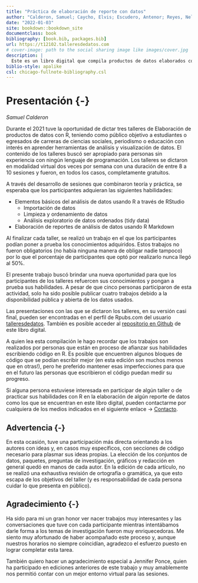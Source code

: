 ```yaml
--- 
title: "Práctica de elaboración de reporte con datos"
author: "Calderon, Samuel; Caycho, Elvis; Escudero, Antenor; Reyes, Nelly; Zúñiga, Leanna"
date: "2022-01-03"
site: bookdown::bookdown_site
documentclass: book
bibliography: [book.bib, packages.bib]
url: https://t12102.talleresdedatos.com
# cover-image: path to the social sharing image like images/cover.jpg
description: |
  Este es un libro digital que compila productos de datos elaborados con R.
biblio-style: apalike
csl: chicago-fullnote-bibliography.csl
---
```


# Presentación {-}

*Samuel Calderon*

Durante el 2021 tuve la oportunidad de dictar tres talleres de Elaboración de productos de datos con R, teniendo como público objetivo a estudiantes o egresados de carreras de ciencias sociales, periodismo o educación con interés en aprender herramientas de análisis y visualización de datos. El contenido de los talleres buscó ser apropiado para personas sin experiencia con ningún lenguaje de programación. Los talleres se dictaron en modalidad virtual dos veces por semana con una duración de entre 8 a 10 sesiones y fueron, en todos los casos, completamente gratuitos.

A través del desarrollo de sesiones que combinaron teoría y práctica, se esperaba que los participantes adquieran las siguientes habilidades:

- Elementos básicos del análisis de datos usando R a través de RStudio
    - Importación de datos
    - Limpieza y ordenamiento de datos
    - Análisis exploratorio de datos ordenados (tidy data)
- Elaboración de reportes de análisis de datos usando R Markdown

Al finalizar cada taller, se realizó un trabajo en el que los participantes podían poner a prueba los conocimientos adquiridos. Estos trabajos no fueron obligatorios (no había ninguna manera de obligar nadie tampoco) por lo que el porcentaje de participantes que optó por realizarlo nunca llegó al 50%.

El presente trabajo buscó brindar una nueva oportunidad para que los participantes de los talleres refuercen sus conocimientos y pongan a prueba sus habilidades. A pesar de que cinco personas participaron de esta actividad, solo ha sido posible publicar cuatro trabajos debido a la disponibilidad pública y abierta de los datos usados.

Las presentaciones con las que se dictaron los talleres, en su versión casi final, pueden ser encontradas en el perfil de Rpubs.com del usuario [talleresdedatos](https://rpubs.com/talleresdedatos). También es posible acceder al [repositorio en Github](https://github.com/talleresdedatos/T1-2021_01) de este libro digital.

A quien lea esta compilación le hago recordar que los trabajos son realizados por personas que están en proceso de afianzar sus habilidades escribiendo código en R. Es posible que encuentren algunos bloques de código que se podían escribir mejor (en esta edición son muchos menos que en otras!), pero he preferido mantener esas imperfecciones para que en el futuro las personas que escribieron el código puedan medir su progreso.

Si alguna persona estuviese interesada en participar de algún taller o de practicar sus habilidades con R en la elaboración de algún reporte de datos como los que se encuentran en este libro digital, pueden contactarme por cualquiera de los medios indicados en el siguiente enlace -> [Contacto](https://www.samuelenrique.com/#contact).


## Advertencia {-}

En esta ocasión, tuve una participación más directa orientando a los autores con ideas y, en casos muy específicos, con secciones de código necesario para plasmar sus ideas propias. La elección de los conjuntos de datos, paquetes, preguntas de investigación, gráficos y redacción en general quedó en manos de cada autor. En la edición de cada artículo, no se realizó una exhaustiva revisión de ortografía o gramática, ya que esto escapa de los objetivos del taller (y es responsabilidad de cada persona cuidar lo que presenta en público).

## Agradecimiento {-}

Ha sido para mi un gran honor ver nacer trabajos muy interesantes y las conversaciones que tuve con cada participante mientras intentábamos darle forma a los temas de investigación fueron muy enriquecedoras. Me siento muy afortunado de haber acompañado este proceso y, aunque nuestros horarios no siempre coincidían, agradezco el esfuerzo puesto en lograr completar esta tarea. 

También quiero hacer un agradecimiento especial a Jennifer Ponce, quien ha participado en ediciones anteriores de este trabajo y muy amablemente nos permitió contar con un mejor entorno virtual para las sesiones.


